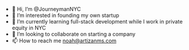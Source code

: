 - 👋 Hi, I’m @JourneymanNYC
- 👀 I’m interested in founding my own startup
- 🌱 I’m currently learning full-stack development while I work in private equity in NYC
- 💞️ I’m looking to collaborate on starting a company
- 📫 How to reach me noah@artizanms.com

<!---
JourneymanNYC/JourneymanNYC is a ✨ special ✨ repository because its `README.md` (this file) appears on your GitHub profile.
You can click the Preview link to take a look at your changes.
--->
